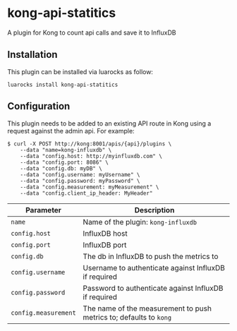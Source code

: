 # kong-api-statitics
A plugin for Kong to count api calls and save it to InfluxDB

## Installation
This plugin can be installed via luarocks as follow:
```
luarocks install kong-api-statitics
```

## Configuration
This plugin needs to be added to an existing API route in Kong using a request against the admin api.
For example:

```
$ curl -X POST http://kong:8001/apis/{api}/plugins \
    --data "name=kong-influxdb" \
    --data "config.host: http://myinfluxdb.com" \
    --data "config.port: 8086" \
    --data "config.db: myDB" \
    --data "config.username: myUsername" \
    --data "config.password: myPassword" \
    --data "config.measurement: myMeasurement" \
    --data "config.client_ip_header: MyHeader"
```

| Parameter  | Description |
| ------------- | ------------- |
| `name`  | Name of the plugin: `kong-influxdb`  |
| `config.host` | InfluxDB host  |
| `config.port`  | InfluxDB port  |
| `config.db`  | The db in InfluxDB to push the metrics to  |
| `config.username`  | Username to authenticate against InfluxDB if required |
| `config.password`  | Password to authenticate against InfluxDB if required  |
| `config.measurement`  | The name of the measurement to push metrics to; defaults to `kong`  |